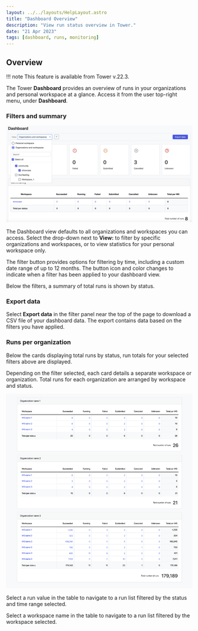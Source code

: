```yaml
---
layout: ../../layouts/HelpLayout.astro
title: "Dashboard Overview"
description: "View run status overview in Tower."
date: "21 Apr 2023"
tags: [dashboard, runs, monitoring]
---
```


## Overview

!!! note 
    This feature is available from Tower v.22.3.

The Tower **Dashboard** provides an overview of runs in your organizations and personal workspace at a glance. Access it from the user top-right menu, under **Dashboard**. 

### Filters and summary

![](_images/dashboard.png)

The Dashboard view defaults to all organizations and workspaces you can access. Select the drop-down next to **View:** to filter by specific organizations and workspaces, or to view statistics for your personal workspace only.

The filter button provides options for filtering by time, including a custom date range of up to 12 months. The button icon and color changes to indicate when a filter has been applied to your dashboard view. 

Below the filters, a summary of total runs is shown by status.

### Export data

Select **Export data** in the filter panel near the top of the page to download a CSV file of your dashboard data. The export contains data based on the filters you have applied. 

### Runs per organization

Below the cards displaying total runs by status, run totals for your selected filters above are displayed.

Depending on the filter selected, each card details a separate workspace or organization. Total runs for each organization are arranged by workspace and status.

![](_images/dashboard_orgs.png)

Select a run value in the table to navigate to a run list filtered by the status and time range selected.

Select a workspace name in the table to navigate to a run list filtered by the workspace selected.

